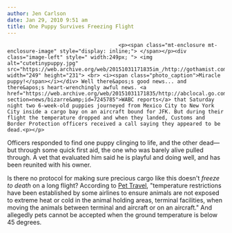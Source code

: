 ```yaml
---
author: Jen Carlson
date: Jan 29, 2010 9:51 am
title: One Puppy Survives Freezing Flight
---
```


	
										<p><span class="mt-enclosure mt-enclosure-image" style="display: inline;"> </span></p><div class="image-left" style=" width:249px; "> <img alt="cutetinypuppy.jpg" src="https://web.archive.org/web/20151031171835im_/http://gothamist.com/attachments/arts_jen/cutetinypuppy.jpg" width="249" height="231"> <br> <i><span class="photo_caption">Miracle puppy!</span></i></div> Well there&apos;s good news... and there&apos;s heart-wrenchingly awful news. <a href="https://web.archive.org/web/20151031171835/http://abclocal.go.com/wabc/story?section=news/bizarre&amp;id=7245785">WABC reports</a> that Saturday night two 6-week-old puppies journeyed from Mexico City to New York City inside a cargo bay on an aircraft bound for JFK. But during their flight the temperature dropped and when they landed, Customs and Border Protection officers received a call saying they appeared to be dead.<p></p>

<p>Officers responded to find one puppy clinging to life, and the other dead&#x2014;but through some quick first aid, the one who was barely alive pulled through. A vet that evaluated him said he is playful and doing well, and has been reunited with his owner.</p>

<p>Is there no protocol for making sure precious cargo like this doesn&apos;t <em>freeze to death</em> on a long flight? According to <a href="https://web.archive.org/web/20151031171835/http://www.pettravel.com/passports_temperature_restrictions.cfm">Pet Travel</a>, &quot;temperature restrictions have been established by some airlines to ensure animals are not exposed to extreme heat or cold in the animal holding areas, terminal facilities, when moving the animals between terminal and aircraft or on an aircraft.&quot; And allegedly pets cannot be accepted when the ground temperature is below 45 degrees.</p>					
										
									
				